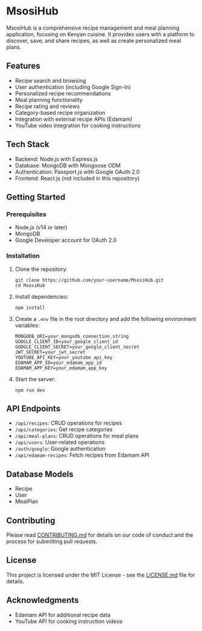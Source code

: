 # MsosiHub

MsosiHub is a comprehensive recipe management and meal planning application, focusing on Kenyan cuisine. It provides users with a platform to discover, save, and share recipes, as well as create personalized meal plans.

## Features

- Recipe search and browsing
- User authentication (including Google Sign-In)
- Personalized recipe recommendations
- Meal planning functionality
- Recipe rating and reviews
- Category-based recipe organization
- Integration with external recipe APIs (Edamam)
- YouTube video integration for cooking instructions

## Tech Stack

- Backend: Node.js with Express.js
- Database: MongoDB with Mongoose ODM
- Authentication: Passport.js with Google OAuth 2.0
- Frontend: React.js (not included in this repository)

## Getting Started

### Prerequisites

- Node.js (v14 or later)
- MongoDB
- Google Developer account for OAuth 2.0

### Installation

1. Clone the repository:
   ```
   git clone https://github.com/your-username/MsosiHub.git
   cd MsosiHub
   ```

2. Install dependencies:
   ```
   npm install
   ```

3. Create a `.env` file in the root directory and add the following environment variables:
   ```
   MONGODB_URI=your_mongodb_connection_string
   GOOGLE_CLIENT_ID=your_google_client_id
   GOOGLE_CLIENT_SECRET=your_google_client_secret
   JWT_SECRET=your_jwt_secret
   YOUTUBE_API_KEY=your_youtube_api_key
   EDAMAM_APP_ID=your_edamam_app_id
   EDAMAM_APP_KEY=your_edamam_app_key
   ```

4. Start the server:
   ```
   npm run dev
   ```

## API Endpoints

- `/api/recipes`: CRUD operations for recipes
- `/api/categories`: Get recipe categories
- `/api/meal-plans`: CRUD operations for meal plans
- `/api/users`: User-related operations
- `/auth/google`: Google authentication
- `/api/edamam-recipes`: Fetch recipes from Edamam API

## Database Models

- Recipe
- User
- MealPlan

## Contributing

Please read [CONTRIBUTING.md](CONTRIBUTING.md) for details on our code of conduct and the process for submitting pull requests.

## License

This project is licensed under the MIT License - see the [LICENSE.md](LICENSE.md) file for details.

## Acknowledgments

- Edamam API for additional recipe data
- YouTube API for cooking instruction videos
